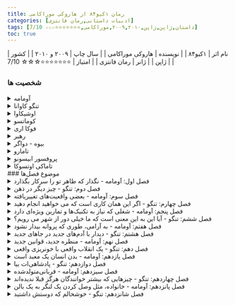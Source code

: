 ```yaml
---
title: رمان ۱کیو۸۴ از هاروکی موراکامی
categories: [ادبیات داستانی,رمان فانتزی]
tags: [داستان,ژاپن,ژاپن,۲۰۰۹,۲۰۱۰,موراکامی,⭐⭐⭐⭐⭐⭐⭐☆☆☆ 7/10]
toc: true
---
```


| نام اثر | ۱کیو۸۴ |
| نویسنده | هاروکی موراکامی |
| سال چاپ | ۲۰۰۹ و ۲۰۱۰  |
| کشور | ژاپن  |
| ژانر | رمان فانتزی  |
| امتیاز | ⭐⭐⭐⭐⭐⭐⭐☆☆☆ 7/10  |

### شخصیت ها
<details>
  <summary>آومامه</summary>
 یکی از سه شخصیت دیدگاه رمان، آومامه زنی سی ساله است که به عنوان بخشی از یک سازمان مرموز کار می کند و برای آن قتل هایی را که با دقت انتخاب شده انجام می دهد. نام کامل او Masami آومامه است اما او با نام خانوادگی خود به معنای "نخود سبز" است.[11][12] او در کودکی عضو یک فرقه مذهبی به نام «جامعه شاهدان» (مدل‌شده از شاهدان یهوه) بود و آخر هفته‌ها با خانواده‌اش مطالب مذهبی توزیع می‌کرد.
</details>
<details>
<summary>تنگو کاوانا</summary>
 دومین شخصیت رمان، او یک رمان نویس منتشر نشده است که به عنوان معلم ریاضی در یک مدرسه بزرگ کار می کند. مادرش زمانی که او خیلی جوان بود درگذشت. اولین خاطره او مربوط به مکیدن سینه های مادرش توسط مردی است که پدر تنگو نبود. پدرش برای رسانه معروف ژاپن کار می کرد که خانه به خانه می رفت و هزینه دریافت شبکه را دریافت می کرد، و او عادت داشت تنگو را هر یکشنبه با او همراهی کند.
</details>
<details>
<summary>اوشیکاوا</summary>
 مردی بسیار زشت که توسط ساکیگاکه برای تحقیق در مورد تنگو و بعداً آئومامه استخدام شد. او در قسمت سوم رمان تبدیل به یک شخصیت نقطه‌نظر می‌شود. او در تحقیقات خود خستگی ناپذیر است، اما خود عضو ساکیگاکه نیست. او در اوایل زندگی خود یک همسر و دو دختر داشت اما اکنون طلاق گرفته و از آنها جدا شده است. همین شخصیت در داستان دیگری از موراکامی به نام تاریخچه پرنده کوکای ظاهر می شود.
</details>
<details>
<summary>کوماتسو</summary>
 سردبیر 45 ساله یک شرکت انتشاراتی. او زندگی روزمره خود را بر اساس برنامه خود می گذراند و ظاهراً از ریتم اطرافیان خود غافل است و اغلب در نیمه های شب با تنگو تماس می گیرد. اگرچه کوماتسو به دلیل شایستگی خود از شهرت حرفه ای خوبی برخوردار است، اما به نظر نمی رسد که او فردی دوستانه باشد. اطلاعات کمی در مورد زندگی خصوصی او فراتر از شایعات وجود دارد.
</details>
<details>
<summary>فوکا اری</summary>
 یک دانش‌آموز دبیرستانی 17 ساله خفیف اما چشمگیر که دست‌نوشته‌اش، کوکی سانگی آوای شفیره، در یک مسابقه ادبی شرکت می‌کند. او بسیار کم حرف است، با شیوه ای غیرعادی و ناگهانی در صحبت کردن، و به نظر می رسد دیدگاهی بی تفاوت از زندگی دارد. او همچنین مبتلا به نارساخوانی است و در مدرسه با مشکل مواجه است. نام قلم او از نام واقعی او، اریکو فوکادا گرفته شده است.
</details>
<details>
<summary>رهبر</summary>
 او بنیانگذار ساکیگاکه است و می تواند صدای آدم های کوچک را بشنود. او همچنین پدر فوکا-اری است و نام اصلی او تاموتسو فوکادا است. او به عنوان یک پیامبر برای ساکیگاکه عمل می کند. او بیماری های مرموزی دارد که باعث درد و سفتی شدید او می شود که گاهی اوقات بدنش کاملا سفت و بی حس می شود.
</details>
<details>
<summary>بیوه - دواگر</summary>
 نام او شیزو اوگاتا است. او یک زن ثروتمند در اواسط دهه ۷۰ است. او در "خانه بید" در محله آزابو زندگی می کند و خانه ای امن را برای زنان قربانی خشونت خانگی در همین نزدیکی راه اندازی کرده است. او با آومامه از طریق باشگاه ورزشی که در آن شرکت می کند ملاقات می کند، و بعداً او را متقاعد می کند که کار از بین بردن اهداف را به عهده بگیرد، مردانی که متهم به آزار خانگی سنگین هستند.
</details>
<details>
<summary>تامارو</summary>
 مردی 40 ساله که محافظ وفادار دواگر است. او در سخت ترین یگان نیروهای دفاع شخصی ژاپن بود، جایی که به او غذا می دادند "موش و مار و ملخ". او که آشکارا همجنسگرا است، در بخشی دیگر از آزابو با دوست پسر آرایشگر جوانتر خود زندگی می کند. او علاقه زیادی به ژرمن شپرد دارد و از بازی با ماشین ها و وسایل لذت می برد.
</details>
<details>
<summary>پروفسور ابیسونو</summary>
 مردی در اواسط 60 سالگی که نگهبان فوکا-اری است. او یک آپارتمان در شینانوماچی دارد. او قبل از اینکه آقای فوکادا با 30 نفر از شاگردانش برای راه اندازی ساکیگاکه برود، در کنار پدر فوکا-اری در دانشگاه کار می کرد.
</details>
<details>
<summary>تاماکی اوتسوکا</summary>
تاماکی اوتسوکا، اولین دوست صمیمی آومامی در دبیرستان، که با هم تجربه کوتاه ارتباط جنسی لزبینی داشته بودند، در دوران دانش آموزی مورد تجاوز جنسی قرار می گیرد. او با خودکشی از ازدواج با شوهر وحشی خود فرار می کند. آومامی با زدن چاقو به گردن او با یخ خود او را می کشد.
</details>
### موضوع فصل‌ها

<details>
  <summary>فصل اول: آومامه - نگذار که ظاهر تو را سرکار بگذارد</summary>
  آومامه در اتوبان با تاکسی پشت ترافیک سنگینی گیر کرده است. آومامه به پینشهاد راننده تاکسی در وسط اتوبان پیاده شود و از زیرگذر اتوبان به آن طرف برود و مسیر غیر ماشینی رو امتجان کند.
</details>
<details>
  <summary>فصل دوم: تنگو - چیز دیگر در ذهن</summary>
  تنگو با کوماتسو در مورد رمان اول نویسنده جوانی - آوای شفیره از فوکو اری - صحبت می‌کنند. کوماتسو از تنگو خواست که داستان را کاملا بازنویسی کند. همچنین راجب زندگی تنگو و نوشته‌هایش بیشتر می‌شنویم.
</details>
<details>
  <summary>فصل سوم: آومامه - بعضی واقعیت‌های تغییر‌یافته</summary>
آومامه بعد از گذر از زیرگذر به هتلی می‌رود و مردی را که زنش را با خشونت کتک می‌زند به قتل می‌رساند.
</details>
<details>
  <summary>فصل چهارم: تنگو - اگر این همان کاری است که می خواهید انجام دهید</summary>
تنگو با فوکو اری دیدار می‌کوند و تصمیم به بازنویسی داستان می گیرد.
</details>
<details>
  <summary>فصل پنجم: آومامه - شغلی که نیاز به تکنیک‌ها و تمارین ویژه‌ای دارد</summary>
آومامه بعد از قتل در رستوران هتل با مردی آشنا می‌شود و با او می‌خوابد.
</details>
<details>
  <summary>فصل ششم: تنگو - آیا این به این معنی است که ما خیلی دور از شهر می رویم؟</summary>
  تنگو شروع به دوباره نویسی داستان کرد. فوکو آرا با او قرار برای یکشنبه قرار گذاشت و گفت که قرار است کسی را بیاورد که تنگو با آو صحبت کند.
</details>
<details>
  <summary>فصل هفتم: آومامه - به آرامی، طوری که پروانه بیدار نشود</summary>
آومامه به دیدن خانم بیوه رفت. با تامارا در مورد عوض شدن ناگهانی تفنگ‌های پلیس صحبت کرد و به نظر می‌رسید که کار بعدیش برای کشتن را از بیوه می‌گیرد.
</details>
<details>
  <summary>فصل هشتم: تنگو - دیدار با آدم‌های جدید در جاهای جدید</summary>
اول راجب زندگی تنگو و پدرش  و رابطه آنها می‌خوانیم. پدرش معمور جمع‌آوری اشتراک تلویزیون بود و تنگو را هم در آخر هفته‌ها با خود می برد که تنگو از او متنفر بود. تنگو با فوکوآری به دیدار رهبر میرود.  در راه متوجه شد که فوکوآری دیسلاکسیا دارد و داستان را خود ننوشته و احتمالا گفته و دوستش نوشته است. 
</details>
<details>
  <summary>فصل نهم: آومامه - منظره جدید، قوانین جدید</summary>
آومامه متوجه می‌شود که بعضی از اتفاق‌های روزنامه رو متوجه نشده است با اینکه همیشه روزنامه را با دقت می‌خواند و بعضی‌های دیگر را کاملا یادش هست. به نظرش می‌رسد که بعد از عبور از زیرگذر وارد دنیای موازی شده است که آن را وان‌کیو‌هشتاد‌وچهار نامید که جهان موازی جهان سال ۱۹۸۴ بود. 
</details>
<details>
  <summary>فصل دهم: تنگو - یک انقلاب واقعی با خونریزی واقعی</summary>
  تنگو همراه فوکو آری به دیدن پروفسور می‌رود و در مورد بازنویسی داستان صحبت می‌کنند. پروفسور داستان زندگی فوکو آری را می‌گوید که متوجه می‌شویم پدر و مادر فوکو عضو یه فرقه جامعه اشتراکی بوده‌اند. فوکو اری بعد از بالاگرفتن درگیری‌های مسلحانه بین فرقه‌ها فرار می‌کند و پیش پروفسور می‌آید. 
</details>
<details>
  <summary>فصل یازدهم: آومامه - بدن انسان یک معبد است</summary>
  در مورد نحوه به کار گرفته شدن آومامه توسط بیوه‌زن صحبت می‌شود. همچنین آومامه آیومی افسر پلیس سابق را در باری ملاقات می‌کند.
</details>
<details>
  <summary>فصل دوازدهم: تنگو - پادشاهی‌ات بیا</summary>
  فوکو اری ده‌سالگی با شرایط به‌هم‌ریختگی پیش پروفسور آمده است. پروفسور بیشتر در مورد فرقه مذهبی پدر فوکو اری صحبت کرد.
</details>
<details>
  <summary>فصل سیزدهم: آومامه - قربانی‌متولد‌شده</summary>
رابطه اومامی با تاماکی رو دنبال می‌کنیم. اینکه تاماکی در ادامه بودن در روابط با پسر‌های بد و مریض با یکی از آن‌ها ازدواج می‌کند و خودکشی می‌کند. اومامی از این اتفاق به شدت عصبانی می‌شود و تصمیم به کشتن شوهر او می‌گیرد.
</details>
<details>
  <summary>فصل چهاردهم: تنگو - چیزهایی که بیشتر خوانندگان هرگز قبلا ندیده‌اند</summary>
کوماتسو به تنگو خبر می‌دهد که کتاب بازنویس‌شده توسط تنگو در حال چاپ است. تنگو به یاد دوران کودکی‌اش و پدر آزارگرش می افتد. مراحل جداشدن از پدرش را می‌شنویم. در جایی می‌شنویم که تنگو در نوازندگی پرکاشن پیشرفت می‌کند و با کنسرت مدرسه سمفونی سخت جاناسک را می‌نوازد.
</details>
<details>
  <summary>فصل پانزدهم: آومامه - خانواده، مثل وصل کردن یک لنگر به یک بالن</summary>
در مورد بچگی سخت آومامه و سبک زندگی سالم در حال حاضرش می‌شنویم. اینکه در بچگی همیشه چیز‌های کمی برای خودش داشته است. آیومی تماس می‌گیرد و قرار می‌گذارند که هم را ببینند.
آن همدیگر را در رستورانی ملاقات می‌کنند.
</details>
<details>
  <summary>فصل شانزدهم: تنگو - خوشحالم که دوستش داشتید</summary>
</details>